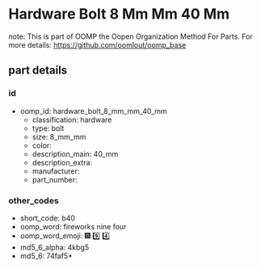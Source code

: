 # Hardware Bolt 8 Mm Mm 40 Mm  

note: This is part of OOMP the Oopen Organization Method For Parts. For more details: https://github.com/oomlout/oomp_base

##  part details





### id
* oomp_id: hardware_bolt_8_mm_mm_40_mm
  * classification: hardware
  * type: bolt
  * size: 8_mm_mm
  * color: 
  * description_main: 40_mm
  * description_extra: 
  * manufacturer: 
  * part_number: 

### other_codes
* short_code: b40
* oomp_word: fireworks nine four
* oomp_word_emoji: :fireworks: :nine: :four:
* md5_6_alpha: 4kbg5
* md5_6: 74faf5* 